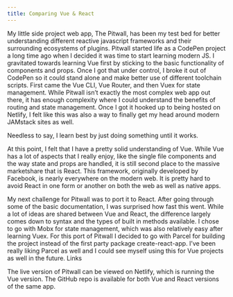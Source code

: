 ```yaml
---
title: Comparing Vue & React
---
```

My little side project web app, The Pitwall, has been my test bed for better understanding different reactive javascript frameworks and their surrounding ecosystems of plugins. Pitwall started life as a CodePen project a long time ago when I decided it was time to start learning modern JS. I gravitated towards learning Vue first by sticking to the basic functionality of components and props. Once I got that under control, I broke it out of CodePen so it could stand alone and make better use of different toolchain scripts. First came the Vue CLI, Vue Router, and then Vuex for state management. While Pitwall isn’t exactly the most complex web app out there, it has enough complexity where I could understand the benefits of routing and state management. Once I got it hooked up to being hosted on Netlify, I felt like this was also a way to finally get my head around modern JAMstack sites as well.

Needless to say, I learn best by just doing something until it works.

At this point, I felt that I have a pretty solid understanding of Vue. While Vue has a lot of aspects that I really enjoy, like the single file components and the way state and props are handled, it is still second place to the massive marketshare that is React. This framework, originally developed by Facebook, is nearly everywhere on the modern web. It is pretty hard to avoid React in one form or another on both the web as well as native apps.

My next challenge for Pitwall was to port it to React. After going through some of the basic documentation, I was surprised how fast this went. While a lot of ideas are shared between Vue and React, the difference largely comes down to syntax and the types of built in methods available. I chose to go with Mobx for state management, which was also relatively easy after learning Vuex. For this port of Pitwall I decided to go with Parcel for building the project instead of the first party package create-react-app. I’ve been really liking Parcel as well and I could see myself using this for Vue projects as well in the future.
Links

The live version of Pitwall can be viewed on Netlify, which is running the Vue version. The GitHub repo is available for both Vue and React versions of the same app.